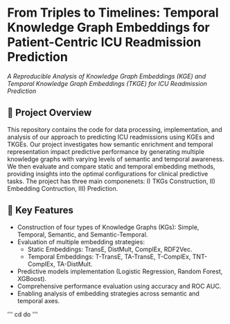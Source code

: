 # **From Triples to Timelines: Temporal Knowledge Graph Embeddings for Patient-Centric ICU Readmission Prediction** #
_A Reproducible Analysis of Knowledge Graph Embeddings (KGE) and Temporal Knowledge Graph Embeddings (TKGE) for ICU Readmission Prediction_

## **🚀 Project Overview**
This repository contains the code for data processing, implementation, and analysis of our approach to predicting ICU readmissions using KGEs and TKGEs. Our project investigates how semantic enrichment and temporal representation impact predictive performance by generating multiple knowledge graphs with varying levels of semantic and temporal awareness. We then evaluate and compare static and temporal embedding methods, providing insights into the optimal configurations for clinical predictive tasks. The project has three main componenets: I) TKGs Construction, II) Embedding Contruction, III) Prediction.


## **📌 Key Features**
- Construction of four types of Knowledge Graphs (KGs): Simple, Temporal, Semantic, and Semantic-Temporal.
- Evaluation of multiple embedding strategies:
  - Static Embeddings: TransE, DistMult, ComplEx, RDF2Vec.
  - Temporal Embeddings: T-TransE, TA-TransE, T-ComplEx, TNT-ComplEx, TA-DistMult.
- Predictive models implementation (Logistic Regression, Random Forest, XGBoost).
- Comprehensive performance evaluation using accuracy and ROC AUC.
- Enabling analysis of embedding strategies across semantic and temporal axes.

'''
  cd do
'''